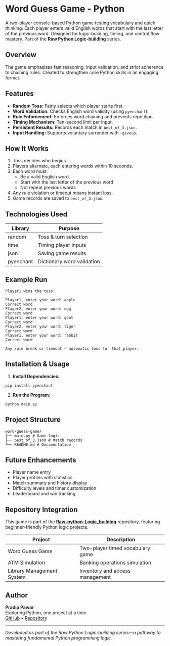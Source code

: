 # Word Guess Game - Python

A two-player console-based Python game testing vocabulary and quick thinking. Each player enters valid English words that start with the last letter of the previous word. Designed for logic-building, timing, and control flow mastery. Part of the **Raw Python Logic-building** series.

## Overview

The game emphasizes fast reasoning, input validation, and strict adherence to chaining rules. Created to strengthen core Python skills in an engaging format.

## Features

- **Random Toss:** Fairly selects which player starts first.
- **Word Validation:** Checks English word validity (using `pyenchant`).
- **Rule Enforcement:** Enforces word chaining and prevents repetition.
- **Timing Mechanism:** Ten-second limit per input.
- **Persistent Results:** Records each match in `best_of_3.json`.
- **Input Handling:** Supports voluntary surrender with `-giveup`.

## How It Works

1. Toss decides who begins.
2. Players alternate, each entering words within 10 seconds.
3. Each word must:
   - Be a valid English word
   - Start with the last letter of the previous word
   - Not repeat previous words
4. Any rule violation or timeout means instant loss.
5. Game records are saved to `best_of_3.json`.

## Technologies Used

| Library    | Purpose                        |
|------------|-------------------------------|
| random     | Toss & turn selection         |
| time       | Timing player inputs          |
| json       | Saving game results           |
| pyenchant  | Dictionary word validation    |

## Example Run
```
Player1 wins the toss!

Player1, enter your word: apple
Correct word
Player2, enter your word: egg
Correct word
Player1, enter your word: goat
Correct word
Player2, enter your word: tiger
Correct word
Player1, enter your word: rabbit
Correct word

Any rule break or timeout — automatic loss for that player.
```


## Installation & Usage

1. **Install Dependencies:**
```
pip install pyenchant
```

2. **Run the Program:**
```
python main.py
```



## Project Structure
```
word-guess-game/
├── main.py # Game logic
├── best_of_3.json # Match records
└── README.md # Documentation
```


## Future Enhancements

- Player name entry
- Player profiles with statistics
- Match summary and history display
- Difficulty levels and timer customization
- Leaderboard and win tracking

## Repository Integration

This game is part of the **[Raw-python-Logic_building](https://github.com/pradip-pawar1/Raw-python-Logic_building)** repository, featuring beginner-friendly Python logic projects.

| Project                  | Description                         |
|--------------------------|-------------------------------------|
| Word Guess Game          | Two-player timed vocabulary game    |
| ATM Simulation           | Banking operations simulation       |
| Library Management System| Inventory and access management     |

## Author

**Pradip Pawar**  
Exploring Python, one project at a time.  
[GitHub](https://github.com/pradip-pawar1) • [Repository](https://github.com/pradip-pawar1/Raw-python-Logic_building)

---

*Developed as part of the Raw Python Logic-building series—a pathway to mastering fundamental Python programming logic.*
